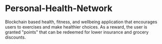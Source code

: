 # Personal-Health-Network
Blockchain based health, fitness, and wellbeing application that encourages users to exercises and make healthier choices. As a reward, the user is granted "points" that can be redeemed for lower insurance and grocery discounts.
